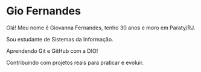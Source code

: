 # Gio Fernandes

Olá! Meu nome é Giovanna Fernandes, tenho 30 anos e moro em Paraty/RJ.

Sou estudante de Sistemas da Informação.

Aprendendo Git e GitHub com a DIO!

Contribuindo com projetos reais para praticar e evoluir.